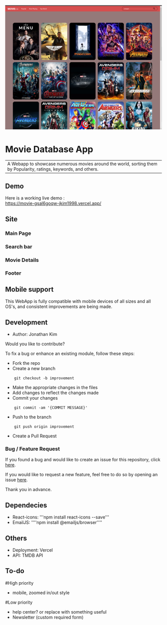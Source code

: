# ![WebApp](https://github.com/jkim1998/Movie-DB-/blob/main/screenshot/page1.png)
# Movie Database App
<table>
<tr>
<td>
  A Webapp to showcase numerous movies around the world, sorting them by Popularity, ratings, keywords, and others. 
</td>
</tr>
</table>


## Demo
Here is a working live demo :  
https://movie-gsal6goqw-jkim1998.vercel.app/


## Site

### Main Page

### Search bar

### Movie Details

### Footer


## Mobile support
This WebApp is fully compatible with mobile devices of all sizes and all OS's, and consistent improvements are being made.


## Development
- Author: Jonathan Kim

Would you like to contribute?

To fix a bug or enhance an existing module, follow these steps:

- Fork the repo
- Create a new branch 
```
    git checkout -b improvement
```
- Make the appropriate changes in the files
- Add changes to reflect the changes made
- Commit your changes 
```
    git commit -am '{COMMIT MESSAGE}'
```
- Push to the branch 
```
    git push origin improvement
```
- Create a Pull Request 

### Bug / Feature Request

If you found a bug and would like to create an issue for this repository, click [here](https://github.com/jkim1998/Movie-DB-/issues/new).

If you would like to request a new feature, feel free to do so by opening an issue [here](https://github.com/jkim1998/Movie-DB-/issues/new).

Thank you in advance.

## Dependecies 

- React-icons: '''npm install react-icons --save'''
- EmailJS: ''''npm install @emailjs/browser''''


## Others

- Deployment: Vercel
- API: TMDB API 

## To-do
#High priority
- mobile, zoomed in/out style 

#Low priority
- help center? or replace with something useful
- Newsletter (custom required form)
